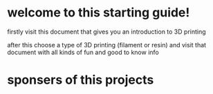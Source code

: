 # welcome to this starting guide!

firstly visit this document that gives you an introduction to 3D printing

after this choose a type of 3D printing (filament or resin) and visit that document with all kinds of fun and good to know info

# sponsers of this projects
